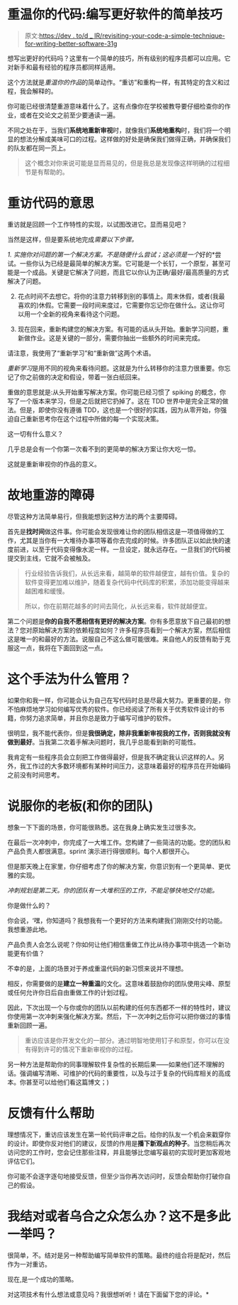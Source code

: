 # 重温你的代码:编写更好软件的简单技巧

> 原文:[https://dev . to/d _ IR/revisiting-your-code-a-simple-technique-for-writing-better-software-31g](https://dev.to/d_ir/revisiting-your-code-a-simple-technique-for-writing-better-software-31g)

想写出更好的代码吗？这里有一个简单的技巧，所有级别的程序员都可以应用。它对新手和最有经验的程序员都同样适用。

这个方法就是*重温你的作品*的简单动作。“重访”和重构一样，有其特定的含义和过程，我会解释的。

你可能已经很清楚重游意味着什么了。这有点像你在学校被教导要仔细检查你的作业，或者在交论文之前至少要通读一遍。

不同之处在于，当我们**系统地重新审视**时，就像我们**系统地重构**时，我们将一个明显的想法分解成美味可口的过程。这样做的好处是确保我们做得正确，并确保我们的队友都在同一页上。

> 这个概念对你来说可能是显而易见的，但是我总是发现像这样明确的过程细节是有帮助的。

# [](#the-meaning-of-revisiting-code)重访代码的意思

重访就是回顾一个工作特性的实现，以试图改进它。显而易见吧？

当然是这样，但是要系统地完成*需要以下步骤。*

 *1.  实施你对问题的第一个解决方案。不是随便什么尝试；这必须是一个*好的*尝试。一些你认为已经是最简单的解决方案。它可能是一个长钉，一个原型，甚至可能是一个成品。关键是它解决了问题，而且它以你认为正确/最好/最高质量的方式解决了问题。

2.  花点时间不去想它。将你的注意力转移到别的事情上。周末休假，或者(我最喜欢的)休假。它需要一段时间来度过，它需要你忘记你在做什么。这让你可以用一个全新的视角来看待这个问题。

3.  现在回来，重新构建您的解决方案。有可能的话从头开始。重新学习问题，重新做作业。这是关键的一部分，需要你抽出一些额外的时间来完成。

请注意，我使用了“重新学习”和“重新做”这两个术语。

*重新学习*是用不同的视角来看待问题。这就是为什么转移你的注意力很重要。你忘记了你之前做的决定和假设，带着一张白纸回来。

重做的意思就是:从头开始重写解决方案。你可能已经习惯了 spiking 的概念，你写了一个版本来学习，但是之后就把它扔掉了。这在 TDD 世界中是完全正常的做法。但是，即使你没有遵循 TDD，这也是一个很好的实践，因为从零开始，你强迫自己重新思考你在这个过程中所做的每一个实现决策。

这一切有什么意义？

几乎总是会有一个你第一次看不到的更简单的解决方案让你大吃一惊。

这就是重新审视你的作品的意义。

# [](#obstacles-to-revisiting)故地重游的障碍

尽管这种方法简单易行，但我能想到这种方法的两个主要障碍。

首先是**找时间**做这件事。你可能会发现很难让你的团队相信这是一项值得做的工作，尤其是当你有一大堆待办事项等着你去完成的时候。许多团队正以如此快的速度前进，以至于代码变得像水泥一样。一旦设定，就永远存在。一旦我们的代码被提交到主线，它就不会被触及。

> 行业经验告诉我们，从长远来看，越简单的软件越便宜，越有价值。复杂的软件变得更加难以维护，随着复杂代码中代码库的积累，添加功能变得越来越困难和缓慢。
> 
> 所以，你在前期花越多的时间去简化，从长远来看，软件就越便宜。

第二个问题是**你的自我不愿相信有更好的解决方案**。你有多愿意放下自己最初的想法？您对原始解决方案的依赖程度如何？许多程序员看到一个解决方案，然后相信这是唯一的和最好的方法。说服自己不这么做可能很难。来自他人的反馈有助于克服这一点，我将在下面回到这一点。

# [](#why-does-this-technique-work)这个手法为什么管用？

如果你和我一样，你可能会认为自己在写代码时总是尽最大努力。更重要的是，你不怕麻烦地学习如何编写优秀的软件。你已经阅读了所有关于优秀软件设计的书籍，你努力追求简单，并且你总是致力于编写可维护的软件。

很明显，我不能代表你，但是**我很确定，除非我重新审视我的工作，否则我就没有做到最好**。当我第二次着手解决问题时，我几乎总能看到新的可能性。

我肯定有一些程序员会立刻把工作做得最好，但是我不确定我认识这样的人。另外，我工作过的大多数环境都有某种时间压力，这意味着最好的程序员在开始编码之前没有时间思考。

# [](#convincing-your-boss-and-your-team)说服你的老板(和你的团队)

想象一下下面的场景，你可能很熟悉。这在我身上确实发生过很多次。

在最后一次冲刺中，你完成了一大堆工作。您构建了一些简洁的功能。您的团队和产品负责人都很满意。sprint 演示进行得很顺利。每个人都很开心。

但是那天晚上在家里，你仔细考虑了你的解决方案，你意识到有一个更简单、更优雅的实现。

*冲刺规划是第二天。你的团队有一大堆积压的工作，不能足够快地交付功能。*

你是做什么的？

你会说，‘嘿，你知道吗？我想我有一个更好的方法来构建我们刚刚交付的功能。我想重游此地。

产品负责人会怎么说呢？你如何让他们相信重做工作比从待办事项中挑选一个新功能更有价值？

不幸的是，上面的场景对于养成重温代码的新习惯来说并不理想。

相反，你需要做的是**建立一种重温**的文化。这意味着鼓励你的团队使用尖峰、原型或任何允许你日后自由重做工作的计划过程。

因此，下次出现一个与你或你的团队以前构建的任何东西都不一样的特性时，建议你使用第一次冲刺来强化解决方案。然后，下一次冲刺之后你可以把你做过的事情重新回顾一遍。

> 重访应该是你开发文化的一部分。通过明智地使用钉子和原型，你可以在没有得到许可的情况下重新审视你的过程。

另一种方法是帮助你的同事理解软件复杂性的长期后果——如果他们还不理解的话。强调编写清晰、可维护的代码的重要性，以及与过于复杂的代码库相关的高成本。你甚至可以给他们看这篇博文；)

# [](#how-feedback-can-help)反馈有什么帮助

理想情况下，重访应该发生在第一轮代码评审之后。给你的队友一个机会来戳穿你的设计。即使你反对他们的建议，反馈的作用是**播下新观点的种子**。当您稍后再次访问您的工作时，您会记住那些注释，并且能够比您编写最初的实现时更加客观地评估它们。

你可能不会逐字逐句地接受反馈，但至少当你再次访问时，反馈会帮助你打破你自己的假设。

# [](#what-if-i-pair-or-mob-isnt-this-redundant)我结对或者乌合之众怎么办？这不是多此一举吗？

很简单，不。结对是另一种帮助编写简单软件的策略。最终的组合将是配对，然后作为一对重访。

现在,是一个成功的策略。

对这项技术有什么想法或意见吗？我很想听听！请在下面留下您的评论。*